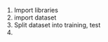  1. Import libraries
 2. import dataset
 3. Split dataset into training, test
 4. 
<!--stackedit_data:
eyJoaXN0b3J5IjpbMTMzODIzOTk0NSw3MzA5OTgxMTZdfQ==
-->